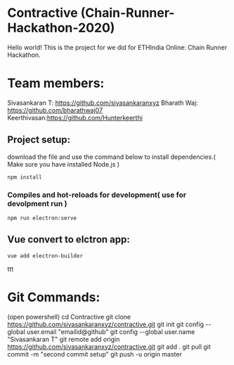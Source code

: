 # Contractive (Chain-Runner-Hackathon-2020)
Hello world!
This is the project for we did for ETHIndia Online: Chain Runner Hackathon.

# Team members: 
Sivasankaran T: https://github.com/sivasankaranxyz
Bharath Waj: https://github.com/bharathwaj07
Keerthivasan:https://github.com/Hunterkeerthi

## Project setup:
download the file and use the command below to install dependencies.( Make sure you have installed Node.js )
```
npm install
```

### Compiles and hot-reloads for development( use for devolpment run )
```
npm run electron:serve
```

## Vue convert to elctron app:
```
vue add electron-builder
```

<!-- ![appstore](https://user-images.githubusercontent.com/4316355/48569610-354ed300-e8d0-11e8-8fde-e1d5631528dd.png)
-->
ttt
# Git Commands:
(open powershell)
cd Contractive
git clone https://github.com/sivasankaranxyz/contractive.git
git init
git config --global user.email "emailid@github"
git config --global user.name "Sivasankaran T"
git remote add origin https://github.com/sivasankaranxyz/contractive.git
git add .
git pull
git commit -m "second commit setup"
git push -u origin master
